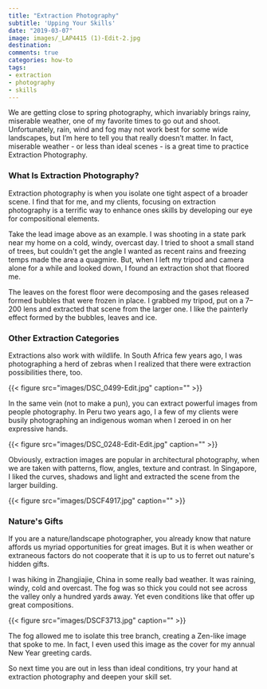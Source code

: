 ```yaml
---
title: "Extraction Photography"
subtitle: 'Upping Your Skills'
date: "2019-03-07"
image: images/_LAP4415 (1)-Edit-2.jpg
destination:
comments: true
categories: how-to
tags:
- extraction
- photography
- skills
---
```


We are getting close to spring photography, which invariably  brings rainy, miserable weather, one of my favorite times to go out and shoot. Unfortunately, rain, wind and fog may not work best for some wide landscapes, but I’m here to tell you that really doesn’t matter. In fact, miserable weather - or less than ideal scenes - is a great time to practice Extraction Photography.

### What Is Extraction Photography?

Extraction photography is when you isolate one tight aspect of a broader scene. I find that for me, and my clients, focusing on extraction photography is a terrific way to enhance ones skills by developing our eye for compositional elements. 

Take the lead image above as an example. I was shooting in a state park near my home on a cold, windy, overcast day. I tried to shoot a small stand of trees, but couldn't get the angle I wanted as recent rains and freezing temps made the area a quagmire. But, when I left my tripod and camera alone for a while and looked down, I found an extraction shot that floored me. 

The leaves on the forest floor were decomposing and the gases released formed bubbles that were frozen in place. I grabbed  my tripod, put on a 7–200 lens and extracted that scene from the larger one. I like the painterly effect formed by the bubbles, leaves and ice. 


### Other Extraction Categories

Extractions also work with wildlife. In South Africa few years ago, I was photographing a herd of zebras when I realized that there were extraction possibilities there, too. 

{{< figure src="images/DSC_0499-Edit.jpg" caption="" >}}

In the same vein (not to make a pun), you can extract powerful images from people photography. In Peru two years ago, I a few of my clients were busily photographing an indigenous woman when I zeroed in on her expressive hands. 

{{< figure src="images/DSC_0248-Edit-Edit.jpg" caption="" >}}

Obviously, extraction images are popular in architectural photography, when we are taken with patterns, flow, angles, texture and contrast. In Singapore, I liked the curves, shadows and light and extracted the scene from the larger building. 

{{< figure src="images/DSCF4917.jpg" caption="" >}}


### Nature's Gifts

If you are a nature/landscape photographer, you already know that nature affords us myriad opportunities for great images. But it is when weather or extraneous factors do not cooperate that it is up to us to ferret out nature's hidden gifts. 

I was hiking in Zhangjiajie, China in some really bad weather. It was raining, windy, cold and overcast. The fog was so thick you could not see across the valley only a hundred yards away. Yet even conditions like that offer up great compositions. 

{{< figure src="images/DSCF3713.jpg" caption="" >}}

The fog allowed me to isolate this tree branch, creating a Zen-like image that spoke to me. In fact, I even used this image as the cover for my annual New Year greeting cards. 

So next time you are out in less than ideal conditions, try your hand at extraction photography and deepen your skill set. 